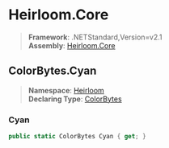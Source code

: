 # Heirloom.Core

> **Framework**: .NETStandard,Version=v2.1  
> **Assembly**: [Heirloom.Core][0]  

## ColorBytes.Cyan

> **Namespace**: [Heirloom][0]  
> **Declaring Type**: [ColorBytes][1]  

### Cyan

```cs
public static ColorBytes Cyan { get; }
```

[0]: ../../../Heirloom.Core.md
[1]: ../ColorBytes.md
